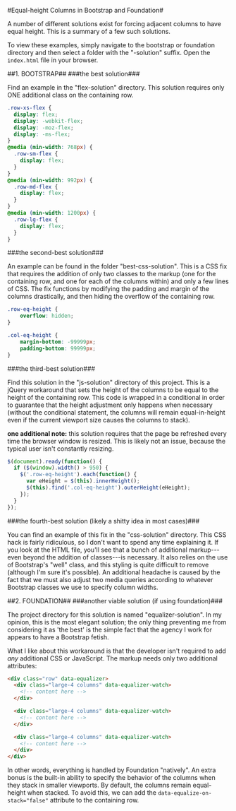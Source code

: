 #Equal-height Columns in Bootstrap and Foundation#

A number of different solutions exist for forcing adjacent columns to have equal height. This is a summary of a few such solutions.

To view these examples, simply navigate to the bootstrap or foundation directory and then select a folder with the "-solution" suffix. Open the ```index.html``` file in your browser.

##1. BOOTSTRAP##
###the best solution###

Find an example in the "flex-solution" directory. This solution requires only ONE additional class on the containing row.

```css
.row-xs-flex {
  display: flex;
  display: -webkit-flex;
  display: -moz-flex;
  display: -ms-flex;
}
@media (min-width: 768px) {
  .row-sm-flex {
    display: flex;
  }
}
@media (min-width: 992px) {
  .row-md-flex {
    display: flex;
  }
}
@media (min-width: 1200px) {
  .row-lg-flex {
    display: flex;
  }
}
```

###the second-best solution###

An example can be found in the folder "best-css-solution". This is a CSS fix that requires the addition of only two classes to the markup (one for the containing row, and one for each of the columns within) and only a few lines of CSS. The fix functions by modifying the padding and margin of the columns drastically, and then hiding the overflow of the containing row.

```css
.row-eq-height {
    overflow: hidden;
}

.col-eq-height {
    margin-bottom: -99999px;
    padding-bottom: 99999px;
}
```

###the third-best solution###

Find this solution in the "js-solution" directory of this project. This is a jQuery workaround that sets the height of the columns to be equal to the height of the containing row. This code is wrapped in a conditional in order to guarantee that the height adjustment only happens when necessary (without the conditional statement, the columns will remain equal-in-height even if the current viewport size causes the columns to stack).

**one additional note:** this solution requires that the page be refreshed every time the browser window is resized. This is likely not an issue, because the typical user isn't constantly resizing.

```javascript
$(document).ready(function() {
  if ($(window).width() > 950) {
    $('.row-eq-height').each(function() {
      var eHeight = $(this).innerHeight();
      $(this).find('.col-eq-height').outerHeight(eHeight);
    });
  }
});
```

###the fourth-best solution (likely a shitty idea in most cases)###

You can find an example of this fix in the "css-solution" directory. This CSS hack is fairly ridiculous, so I don't want to spend any time explaining it. If you look at the HTML file, you'll see that a bunch of additional markup---even beyond the addition of classes---is necessary. It also relies on the use of Bootstrap's "well" class, and this styling is quite difficult to remove (although I'm sure it's possible). An additional headache is caused by the fact that we must also adjust two media queries according to whatever Bootstrap classes we use to specify column widths.

##2. FOUNDATION##
###another viable solution (if using foundation)###

The project directory for this solution is named "equalizer-solution". In my opinion, this is the most elegant solution; the only thing preventing me from considering it as 'the best' is the simple fact that the agency I work for appears to have a Bootstrap fetish.

What I like about this workaround is that the developer isn't required to add *any* additional CSS or JavaScript. The markup needs only two additional attributes:

```HTML
<div class="row" data-equalizer>
  <div class="large-4 columns" data-equalizer-watch>
    <!-- content here -->
  </div>

  <div class="large-4 columns" data-equalizer-watch>
    <!-- content here -->
  </div>

  <div class="large-4 columns" data-equalizer-watch>
    <!-- content here -->
  </div>
</div>
```

In other words, everything is handled by Foundation "natively". An extra bonus is the built-in ability to specify the behavior of the columns when they stack in smaller viewports. By default, the columns remain equal-height when stacked. To avoid this, we can add the `data-equalize-on-stack="false"` attribute to the containing row.
